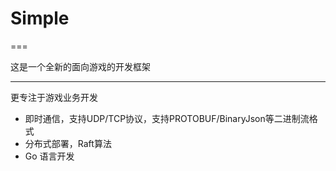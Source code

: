 # Simple
===

这是一个全新的面向游戏的开发框架

----
更专注于游戏业务开发

* 即时通信，支持UDP/TCP协议，支持PROTOBUF/BinaryJson等二进制流格式
* 分布式部署，Raft算法
* Go 语言开发

